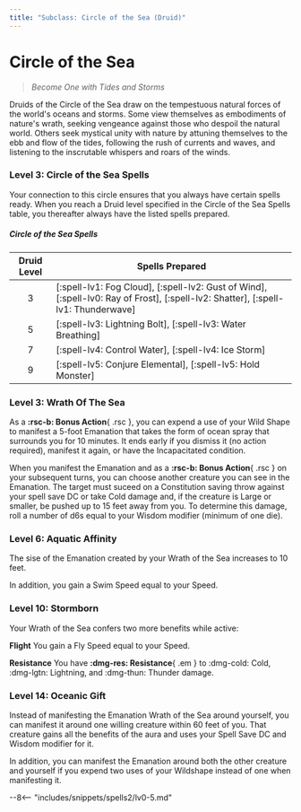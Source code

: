 ```yaml
---
title: "Subclass: Circle of the Sea (Druid)"
---
```


<p style="display:none">
Become One with Tides and Storms
</p>

# Circle of the Sea

> *Become One with Tides and Storms*


Druids of the Circle of the Sea draw on the tempestuous natural forces of the world's oceans and storms. Some view themselves as embodiments of nature's wrath, seeking vengeance against those who despoil the natural world. Others seek mystical unity with nature by attuning themselves to the ebb and flow of the tides, following the rush of currents and waves, and listening to the inscrutable whispers and roars of the winds.

### Level 3: Circle of the Sea Spells

Your connection to this circle ensures that you always have certain spells ready. When you reach a Druid level specified in the Circle of the Sea Spells table, you thereafter always have the listed spells prepared.

##### Circle of the Sea Spells

| Druid Level | Spells Prepared |
|:-:|---|
| 3 | [:spell-lv1: Fog Cloud], [:spell-lv2: Gust of Wind], [:spell-lv0: Ray of Frost], [:spell-lv2: Shatter], [:spell-lv1: Thunderwave] |
| 5 | [:spell-lv3: Lightning Bolt], [:spell-lv3: Water Breathing] |
| 7 | [:spell-lv4: Control Water], [:spell-lv4: Ice Storm] |
| 9 | [:spell-lv5: Conjure Elemental], [:spell-lv5: Hold Monster] |

### Level 3: Wrath Of The Sea 

As a **:rsc-b: Bonus Action**{ .rsc }, you can expend a use of your Wild Shape to manifest a 5-foot Emanation that takes the form of ocean spray that surrounds you for 10 minutes. It ends early if you dismiss it (no action required), manifest it again, or have the Incapacitated condition.

When you manifest the Emanation and as a **:rsc-b: Bonus Action**{ .rsc } on your subsequent turns, you can choose another creature you can see in the Emanation. The target must suceed on a Constitution saving throw against your spell save DC or take Cold damage and, if the creature is Large or smaller, be pushed up to 15 feet away from you. To determine this damage, roll a number of d6s equal to your Wisdom modifier (minimum of one die).

### Level 6: Aquatic Affinity

The sise of the Emanation created by your Wrath of the Sea increases to 10 feet.

In addition, you gain a Swim Speed equal to your Speed.

### Level 10: Stormborn

Your Wrath of the Sea confers two more benefits while active:

**Flight**  You gain a Fly Speed equal to your Speed.

**Resistance**  You have **:dmg-res: Resistance**{ .em } to :dmg-cold: Cold, :dmg-lgtn: Lightning, and :dmg-thun: Thunder damage.

### Level 14: Oceanic Gift

Instead of manifesting the Emanation Wrath of the Sea around yourself, you can manifest it around one willing creature within 60 feet of you. That creature gains all the benefits of the aura and uses your Spell Save DC and Wisdom modifier for it.

In addition, you can manifest the Emanation around both the other creature and yourself if you expend two uses of your Wildshape instead of one when manifesting it.

--8<-- "includes/snippets/spells2/lv0-5.md"